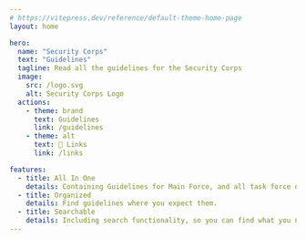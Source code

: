 ```yaml
---
# https://vitepress.dev/reference/default-theme-home-page
layout: home

hero:
  name: "Security Corps"
  text: "Guidelines"
  tagline: Read all the guidelines for the Security Corps
  image:
    src: /logo.svg
    alt: Security Corps Logo
  actions:
    - theme: brand
      text: Guidelines
      link: /guidelines
    - theme: alt
      text: 🔗 Links
      link: /links

features:
  - title: All In One
    details: Containing Guidelines for Main Force, and all task force detachment.
  - title: Organized
    details: Find guidelines where you expect them.
  - title: Searchable
    details: Including search functionality, so you can find what you need.
---
```


